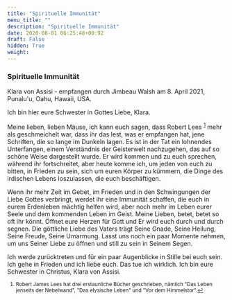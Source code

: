```yaml
---
title: "Spirituelle Immunität"
menu_title: ""
description: "Spirituelle Immunität"
date: 2020-08-01 06:25:48+00:92
draft: False
hidden: True
weight:
---
```

### Spirituelle Immunität

Klara von Assisi - empfangen durch Jimbeau Walsh am 8. April 2021, Punalu'u, Oahu, Hawaii, USA.

Ich bin hier eure Schwester in Gottes Liebe, Klara.

Meine lieben, lieben Mäuse, ich kann euch sagen, dass Robert Lees <sup id="a1">[1](#f1)</sup> mehr als geschmeichelt war, dass ihr das lest, was er empfangen hat, jene Schriften, die so lange im Dunkeln lagen. Es ist in der Tat ein lohnendes Unterfangen, einem Verständnis der Geisterwelt nachzugehen, das auf so schöne Weise dargestellt wurde. Er wird kommen und zu euch sprechen, während ihr fortschreitet, aber heute komme ich, um jeden von euch zu bitten, in Frieden zu sein, sich um euren Körper zu kümmern, die Dinge des irdischen Lebens loszulassen, die euch beschäftigen.

Wenn ihr mehr Zeit im Gebet, im Frieden und in den Schwingungen der Liebe Gottes verbringt, werdet ihr eine Immunität schaffen, die euch in eurem Erdenleben mächtig helfen wird, aber noch mehr im Leben eurer Seele und dem kommenden Leben im Geist. Meine Lieben, betet, betet so oft ihr könnt. Öffnet eure Herzen für Gott und Er wird euch durch und durch segnen. Die göttliche Liebe des Vaters trägt Seine Gnade, Seine Heilung, Seine Freude, Seine Umarmung. Lasst uns noch ein paar Momente nehmen, um uns Seiner Liebe zu öffnen und still zu sein in Seinem Segen.

Ich werde zurücktreten und für ein paar Augenblicke in Stille bei euch sein. Ich gehe in Frieden und ich liebe euch. Das tue ich wirklich. Ich bin eure Schwester in Christus, Klara von Assisi.
<small>

1. <large id="f1"> Robert James Lees hat drei erstaunliche Bücher geschrieben, nämlich "Das Leben jenseits der Nebelwand", "Das elysische Leben" und "Vor dem Himmelstor".[↩](#a1)
